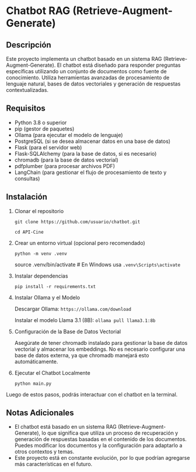 # Chatbot RAG (Retrieve-Augment-Generate)

## Descripción

Este proyecto implementa un chatbot basado en un sistema RAG (Retrieve-Augment-Generate). El chatbot está diseñado para responder preguntas específicas utilizando un conjunto de documentos como fuente de conocimiento. Utiliza herramientas avanzadas de procesamiento de lenguaje natural, bases de datos vectoriales y generación de respuestas contextualizadas.

## Requisitos

- Python 3.8 o superior
- pip (gestor de paquetes)
- Ollama (para ejecutar el modelo de lenguaje)
- PostgreSQL (si se desea almacenar datos en una base de datos)
- Flask (para el servidor web)
- Flask-SQLAlchemy (para la base de datos, si es necesario)
- chromadb (para la base de datos vectorial)
- pdfplumber (para procesar archivos PDF)
- LangChain (para gestionar el flujo de procesamiento de texto y consultas)

## Instalación

1. Clonar el repositorio
   
   `git clone https://github.com/usuario/chatbot.git`
   
   `cd API-Cine`

2. Crear un entorno virtual (opcional pero recomendado)
   
   `python -m venv .venv`
   
   source .venv/bin/activate  # En Windows usa `.venv\Scripts\activate`

3. Instalar dependencias
   
   `pip install -r requirements.txt`

4. Instalar Ollama y el Modelo

   Descargar Ollama: `https://ollama.com/download`
   
   Instalar el modelo Llama 3.1 (8B): `ollama pull llama3.1:8b`

6. Configuración de la Base de Datos Vectorial

   Asegúrate de tener chromadb instalado para gestionar la base de datos vectorial y almacenar los embeddings. No es necesario configurar una base de datos externa, ya que chromadb manejará esto automáticamente.

6. Ejecutar el Chatbot Localmente 
   
   `python main.py`

Luego de estos pasos, podrás interactuar con el chatbot en la terminal.


## Notas Adicionales
- El chatbot está basado en un sistema RAG (Retrieve-Augment-Generate), lo que significa que utiliza un proceso de recuperación y generación de respuestas basadas en el contenido de los documentos.
Puedes modificar los documentos y la configuración para adaptarlo a otros contextos y temas.
- Este proyecto está en constante evolución, por lo que podrían agregarse más características en el futuro.




